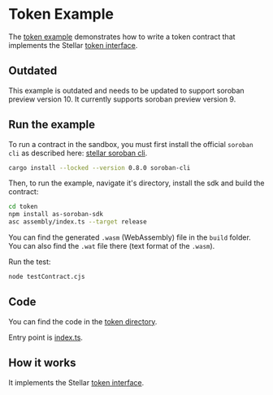 # Token Example

The [token example](https://github.com/Soneso/as-soroban-examples/tree/main/token) demonstrates how to write a token contract that implements the Stellar [token interface](https://soroban.stellar.org/docs/reference/interfaces/token-interface).

## Outdated

This example is outdated and needs to be updated to support soroban preview version 10. It currently supports soroban preview version 9.

## Run the example

To run a contract in the sandbox, you must first install the official `soroban cli` as described here: [stellar soroban cli](https://github.com/stellar/soroban-cli).

```sh
cargo install --locked --version 0.8.0 soroban-cli
```

Then, to run the example, navigate it's directory, install the sdk and build the contract:

```sh
cd token
npm install as-soroban-sdk
asc assembly/index.ts --target release
```

You can find the generated `.wasm` (WebAssembly) file in the ```build``` folder. You can also find the `.wat` file there (text format of the `.wasm`).

Run the test:

```sh
node testContract.cjs
```

## Code
You can find the code in the [token directory](https://github.com/Soneso/as-soroban-examples/tree/main/token).

Entry point is [index.ts](https://github.com/Soneso/as-soroban-examples/tree/main/token/assembly/index.ts).

## How it works

It implements the Stellar [token interface](https://soroban.stellar.org/docs/reference/interfaces/token-interface).
